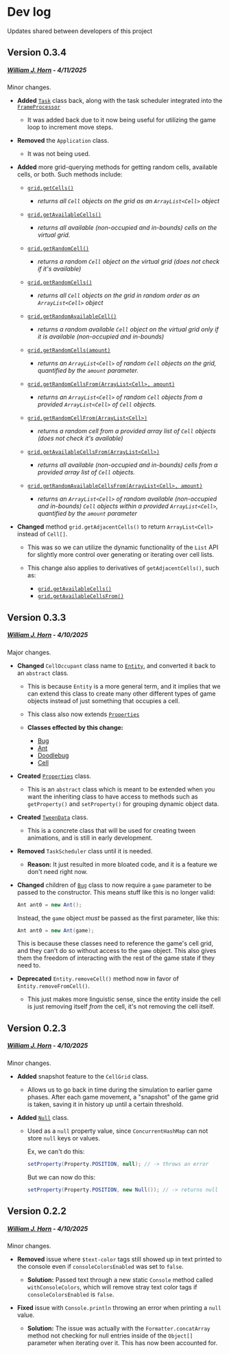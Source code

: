 # Dev log

Updates shared between developers of this project

## Version 0.3.4
##### [William J. Horn](https://github.com/william-horn) - *4/11/2025*

Minor changes.

* **Added** [`Task`](../src/classes/abstracts/FrameProcessor.java) class back, along with the task scheduler integrated into the [`FrameProcessor`](../src/classes/abstracts/FrameProcessor.java)

	* It was added back due to it now being useful for utilizing the game loop to increment move steps.

* **Removed** the `Application` class.

	* It was not being used.

* **Added** more grid-querying methods for getting random cells, available cells, or both. Such methods include:
	* [`grid.getCells()`](https://github.com/Pazmazz/predator-prey-sim/blob/main/src/classes/entity/CellGrid.java#L607)

		- *returns all `Cell` objects on the grid as an `ArrayList<Cell>` object*
	* [`grid.getAvailableCells()`](https://github.com/Pazmazz/predator-prey-sim/blob/main/src/classes/entity/CellGrid.java#L749)

		- *returns all available (non-occupied and in-bounds) cells on the virtual grid.*
	* [`grid.getRandomCell()`](https://github.com/Pazmazz/predator-prey-sim/blob/main/src/classes/entity/CellGrid.java#L759)
		- *returns a random `Cell` object on the virtual grid (does not check if it's available)*

	* [`grid.getRandomCells()`](https://github.com/Pazmazz/predator-prey-sim/blob/main/src/classes/entity/CellGrid.java#L782)
		- *returns all `Cell` objects on the grid in random order as an `ArrayList<Cell>` object*

	* [`grid.getRandomAvailableCell()`](https://github.com/Pazmazz/predator-prey-sim/blob/main/src/classes/entity/CellGrid.java#L770)
		- *returns a random available `Cell` object on the virtual grid only if it is available (non-occupied and in-bounds)*

	* [`grid.getRandomCells(amount)`](https://github.com/Pazmazz/predator-prey-sim/blob/main/src/classes/entity/CellGrid.java#L795)
		- *returns an `ArrayList<Cell>` of random `Cell` objects on the grid, quantified by the `amount` parameter.*

	* [`grid.getRandomCellsFrom(ArrayList<Cell>, amount)`](https://github.com/Pazmazz/predator-prey-sim/blob/main/src/classes/entity/CellGrid.java#L697)
		- *returns an `ArrayList<Cell>` of random `Cell` objects from a provided `ArrayList<Cell>` of `Cell` objects.*

	* [`grid.getRandomCellFrom(ArrayList<Cell>)`](https://github.com/Pazmazz/predator-prey-sim/blob/main/src/classes/entity/CellGrid.java#L640)
		- *returns a random cell from a provided array list of `Cell` objects (does not check it's available)*

	* [`grid.getAvailableCellsFrom(ArrayList<Cell>)`](https://github.com/Pazmazz/predator-prey-sim/blob/main/src/classes/entity/CellGrid.java#L620)
		- *returns all available (non-occupied and in-bounds) cells from a provided array list of `Cell` objects.*

	* [`grid.getRandomAvailableCellsFrom(ArrayList<Cell>, amount)`](https://github.com/Pazmazz/predator-prey-sim/blob/main/src/classes/entity/CellGrid.java#L719)
		- *returns an `ArrayList<Cell>` of random available (non-occupied and in-bounds) `Cell` objects within a provided `ArrayList<Cell>`, quantified by the `amount` parameter*
	

* **Changed** method `grid.getAdjacentCells()` to return `ArrayList<Cell>` instead of `Cell[]`.

	* This was so we can utilize the dynamic functionality of the `List` API for slightly more control over generating or iterating over cell lists.

	* This change also applies to derivatives of `getAdjacentCells()`, such as:
		- [`grid.getAvailableCells()`](../src/classes/entity/CellGrid.java)
		- [`grid.getAvailableCellsFrom()`](../src/classes/entity/CellGrid.java)


## Version 0.3.3
##### [William J. Horn](https://github.com/william-horn) - *4/10/2025*

Major changes.

* **Changed** `CellOccupant` class name to [`Entity`](../src/classes/abstracts/Entity.java), and converted it back to an `abstract` class. 

	* This is because `Entity` is a more general term, and it implies that we can extend this class to create many other different types of game objects instead of just something that occupies a cell.

	* This class also now extends [`Properties`](../src/classes/abstracts/Properties.java)

	* **Classes effected by this change:**
		- [Bug](../src/classes/abstracts/Bug.java)
		- [Ant](../src/classes/entity/Ant.java)
		- [Doodlebug](../src/classes/entity/Doodlebug.java)
		- [Cell](../src/classes/entity/Cell.java)

* **Created** [`Properties`](../src/classes/abstracts/Properties.java) class.

	* This is an `abstract` class which is meant to be extended when you want the inheriting class to have access to methods such as `getProperty()` and `setProperty()` for grouping dynamic object data.

* **Created** [`TweenData`](../src/classes/entity/TweenData.java) class. 

	* This is a concrete class that will be used for creating tween animations, and is still in early development.

* **Removed** `TaskScheduler` class until it is needed.

	* **Reason:** It just resulted in more bloated code, and it is a feature we don't need right now.

* **Changed** children of [`Bug`](../src/classes/abstracts/Bug.java) class to now require a `game` parameter to be passed to the constructor. This means stuff like this is no longer valid:

	```java 
	Ant ant0 = new Ant();
	```

	Instead, the `game` object *must* be passed as the first parameter, like this:

	```java
	Ant ant0 = new Ant(game);
	```

	This is because these classes need to reference the game's cell grid, and they can't do so without access to the `game` object. This also gives them the freedom of interacting with the rest of the game state if they need to.

* **Deprecated** `Entity.removeCell()` method now in favor of `Entity.removeFromCell()`. 

	* This just makes more linguistic sense, since the entity inside the cell is just removing itself *from* the cell, it's not removing the cell itself.
	

## Version 0.2.3
##### [William J. Horn](https://github.com/william-horn) - *4/10/2025*

Minor changes.

* **Added** snapshot feature to the `CellGrid` class.

	* Allows us to go back in time during the simulation to earlier game phases. After each game movement, a "snapshot" of the game grid is taken, saving it in history up until a certain threshold.

* **Added** [`Null`](../src/classes/entity/Null.java) class.

	* Used as a `null` property value, since `ConcurrentHashMap` can not store `null` keys or values.

		Ex, we can't do this:

		```java
		setProperty(Property.POSITION, null); // -> throws an error
		```

		But we can now do this:

		```java
		setProperty(Property.POSITION, new Null()); // -> returns null
		```

## Version 0.2.2
##### [William J. Horn](https://github.com/william-horn) - *4/10/2025*

Minor changes. 

* **Removed** issue where `$text-color` tags still showed up in text printed to the console even if `consoleColorsEnabled` was set to `false`.

	* **Solution:** Passed text through a new static `Console` method called `withConsoleColors`, which will remove stray text color tags if `consoleColorsEnabled` is `false`.

* **Fixed** issue with `Console.println` throwing an error when printing a `null` value.
	* **Solution:** The issue was actually with the `Formatter.concatArray` method not checking for null entries inside of the `Object[]` parameter when iterating over it. This has now been accounted for.

